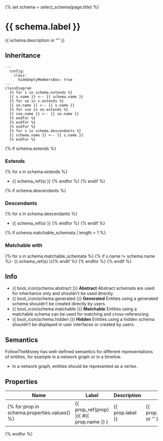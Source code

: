 {% set schema = select_schema(page.title) %}

# {{ schema.label }}

{{ schema.description or "" }}

## Inheritance

``` mermaid
---
  config:
    class:
      hideEmptyMembersBox: true
---
classDiagram
  {% for s in schema.extends %}
  {{ s.name }} <-- {{ schema.name }}
  {% for se in s.extends %}
  {{ se.name }} <-- {{ s.name }}
  {% for sse in se.extends %}
  {{ sse.name }} <-- {{ se.name }}
  {% endfor %}
  {% endfor %}
  {% endfor %}
  {% for s in schema.descendants %}
  {{ schema.name }} <-- {{ s.name }}
  {% endfor %}
```

{% if schema.extends %}
### Extends
{% for s in schema.extends %}
- {{ schema_ref(s) }}
{% endfor %}
{% endif %}

{% if schema.descendants %}
### Descendants
{% for s in schema.descendants %}
- {{ schema_ref(s) }}
{% endfor %}
{% endif %}

{% if schema.matchable_schemata | length > 1 %}
### Matchable with
{% for s in schema.matchable_schemata %}
{% if s.name != schema.name %}- {{ schema_ref(s) }}{% endif %}
{% endfor %}
{% endif %}

## Info

<div class="grid cards" markdown>

- {{ bool_icon(schema.abstract )}} __Abstract__ Abstract schemata are used for inheritance only and shouldn’t be used directly.
- {{ bool_icon(schema.generated )}} __Generated__ Entities using a generated schema shouldn’t be created directly by users.
- {{ bool_icon(schema.matchable )}} __Matchable__ Entities using a matchable schema can be used for matching and cross-referencing.
- {{ bool_icon(schema.hidden )}} __Hidden__ Entities using a hidden schema shouldn’t be displayed in user interfaces or created by users.

</div>


## Semantics

FollowTheMoney has well-defined semantics for different representations of
entities, for example in a network graph or in a timeline.

- In a network graph, entities should be represented as a vertex.

## Properties

| Name | Label | Description | Type |
| ---- | ----- | ----------- | ---- |
{% for prop in schema.properties.values() %}| {{ prop_ref(prop) }}{ #{{ prop.name }} } | {{ prop.label }} | {{ prop.description or '' }} | {{ type_ref(prop.type) }} |
{% endfor %}

